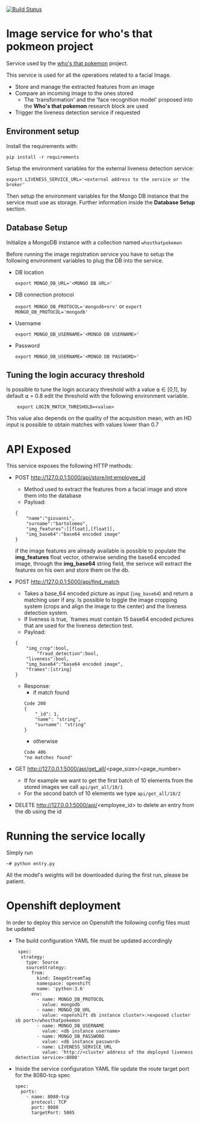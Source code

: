 [![Build Status](https://www.travis-ci.com/giobart/image-registration-service.svg?token=77HjjGKzi8yfh9qk7axg&branch=main)](https://www.travis-ci.com/giobart/image-registration-service.svg?token=77HjjGKzi8yfh9qk7axg&branch=main)

# Image service for who's that pokmeon project
Service used by the [who's that pokemon](https://github.com/giobart/whos_that_pokemon/tree/develop) project.

This service is used for all the operations related to a facial Image.

- Store and manage the extracted features from an image
- Compare an incoming image to the ones stored
    - The 'transformation' and the 'face recognition model' proposed into the **Who's that pokemon** research block are used
- Trigger the liveness detection service if requested

## Environment setup

Install the requirements with:

```
pip install -r requirements
```

Setup the environment variables for the external liveness detection service:

```
export LIVENESS_SERVICE_URL='<external address to the service or the broker'
```

Then setup the environment variables for the Mongo DB instance that the service must use as storage.
Further information inside the **Database Setup** section.

## Database Setup
Initialize a MongoDB instance with a collection named `whosthatpokemon`

Before running the image registration service you have to setup the following environment variables to plug the DB into the service. 

- DB location

    ```
    export MONGO_DB_URL='<MONGO DB URL>'
    ```

- DB connection protocol

    `
    export MONGO_DB_PROTOCOL='mongodb+srv'
    ` or `
    export MONGO_DB_PROTOCOL='mongodb'
    `

- Username

    ```
    export MONGO_DB_USERNAME='<MONGO DB USERNAME>'
    ```

- Password

    ```
    export MONGO_DB_USERNAME='<MONGO DB PASSWORD>'
    ```

## Tuning the login accuracy threshold
Is possible to tune the login accuracy threshold with a value ⍺ ∈ [0,1], by default ⍺ = 0.8
edit the threshold with the following environment variable.

```
    export LOGIN_MATCH_THRESHOLD=<value>
```

This value also depends on the quality of the acquisition mean, with an HD input is possible to obtain matches with values lower than 0.7

# API Exposed

This service exposes the following HTTP methods:

- POST http://127.0.0.1:5000/api/store/<int:employee_id>
    - Method used to extract the features from a facial image and store them into the database
	- Payload:
    ```
    {
        "name":"giovanni",
        "surname":"bartolomeo",
        "img_features":[[float],[float]], 
        "img_base64":"base64 encoded image"
    }
    ``` 
    if the image features are already available is possible to populate the **img_features** float vector, otherwise sending the base64 encoded image, through the **img_base64** string field, the serivce will extract the features on his own and store them on the db. <br>

- POST http://127.0.0.1:5000/api/find_match
	- Takes a base_64 encoded picture as input (`img_base64`) and return a matching user if any. Is possible to toggle the image cropping system (crops and align the image to the center) and the liveness detection system.
	- If liveness is true, `frames must contain 15 base64 encoded pictures that are used for the liveness detection test.
	- Payload:
    ```
    {
        "img_crop":bool,
            "fraud_detection":bool,
        "liveness":bool,
        "img_base64":"base64 encoded image",
        "frames":[string]
    }
    ``` 
    - Response:
        - if match found
        ```
        Code 200
        {
            "_id": 1,
            "name": "string",
            "surname": "string"
        }
        ``` 
        - otherwise
        ```
        Code 406
        "no matches found"
        ``` 

- GET http://127.0.0.1:5000/api/get_all/<page_size>/<page_number>
	- If for example we want to get the first batch of 10 elements from the stored images we call `api/get_all/10/1`
	- For the second batch of 10 elements we type `api/get_all/10/2`
- DELETE http://127.0.0.1:5000/api/<employee_id> to delete an entry from the db using the id

# Running the service locally
Simply run

```
~# python entry.py
```
All the model's weights will be downloaded during the first run, please be patient. 

# Openshift deployment
In order to deploy this service on Openshift the following config files must be updated

- The build configuration YAML file must be updated accordingly
    ```
     spec:
      strategy:
        type: Source
        sourceStrategy:
          from:
            kind: ImageStreamTag
            namespace: openshift
            name: 'python:3.6'
          env:
            - name: MONGO_DB_PROTOCOL
              value: mongodb
            - name: MONGO_DB_URL
              value: <openshift db instance cluster>:<exposed cluster sb port>/whosthatpokemon
            - name: MONGO_DB_USERNAME
              value: <db instance username>
            - name: MONGO_DB_PASSWORD
              value: <db instance password>
            - name: LIVENESS_SERVICE_URL
              value: 'http://<cluster address of the deployed liveness detection service>:8080' 
    ```
- Inside the service configuration YAML file update the route target port for the 8080-tcp spec
    ```
    spec:
      ports:
        - name: 8080-tcp
          protocol: TCP
          port: 8080
          targetPort: 5005
    ```